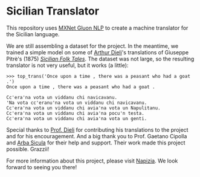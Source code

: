 # Sicilian Translator

This repository uses [MXNet Gluon NLP](https://gluon-nlp.mxnet.io/examples/machine_translation/gnmt.html) to create a machine translator for the Sicilian language.

We are still assembling a dataset for the project.  In the meantime, we trained a simple model on some of [Arthur Dieli](http://www.dieli.net/)'s translations of Giuseppe Pitrè's (1875) [_Sicilian Folk Tales_](https://scn.wikipedia.org/wiki/F%C3%A0uli,_nueddi_e_cunti_pupulari_siciliani).  The dataset was not large, so the resulting translator is not very useful, but it works (a little):

```
>>> top_trans('Once upon a time , there was a peasant who had a goat .')
Once upon a time , there was a peasant who had a goat .

Cc'era'na vota un viddanu chi navicavanu.
'Na vota cc'eranu'na vota un viddanu chi navicavanu.
Cc'era'na vota un viddanu chi avia'na vota un Napulitanu.
Cc'era'na vota un viddanu chi avia'na pocu'n testa.
Cc'era'na vota un viddanu chi avia'na vota un genti.
```

Special thanks to [Prof. Dieli](http://www.dieli.net/) for contributing his translations to the project and for his encouragement.  And a big thank you to Prof. Gaetano Cipolla and [Arba Sicula](http://www.arbasicula.org/) for their help and support.  Their work made this project possible.  Grazzii!

For more information about this project, please visit [Napizia](https://www.napizia.com/pages/ml-sicilian/ml-scn_p03.shtml).  We look forward to seeing you there!
